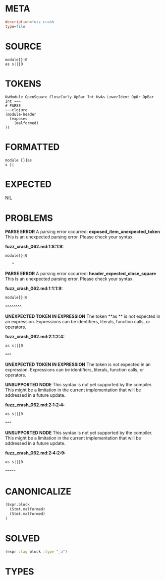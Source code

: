 # META
~~~ini
description=fuzz crash
type=file
~~~
# SOURCE
~~~roc
module[}|0
as s|||0
~~~
# TOKENS
~~~text
KwModule OpenSquare CloseCurly OpBar Int KwAs LowerIdent OpOr OpBar Int ~~~
# PARSE
~~~clojure
(module-header
  (exposes
    (malformed)
))
~~~
# FORMATTED
~~~roc
module [}]as 
s || 
~~~
# EXPECTED
NIL
# PROBLEMS
**PARSE ERROR**
A parsing error occurred: **exposed_item_unexpected_token**
This is an unexpected parsing error. Please check your syntax.

**fuzz_crash_062.md:1:8:1:9:**
```roc
module[}|0
```
       ^


**PARSE ERROR**
A parsing error occurred: **header_expected_close_square**
This is an unexpected parsing error. Please check your syntax.

**fuzz_crash_062.md:1:1:1:9:**
```roc
module[}|0
```
^^^^^^^^


**UNEXPECTED TOKEN IN EXPRESSION**
The token **as ** is not expected in an expression.
Expressions can be identifiers, literals, function calls, or operators.

**fuzz_crash_062.md:2:1:2:4:**
```roc
as s|||0
```
^^^


**UNEXPECTED TOKEN IN EXPRESSION**
The token **<unknown>** is not expected in an expression.
Expressions can be identifiers, literals, function calls, or operators.



**UNSUPPORTED NODE**
This syntax is not yet supported by the compiler.
This might be a limitation in the current implementation that will be addressed in a future update.

**fuzz_crash_062.md:2:1:2:4:**
```roc
as s|||0
```
^^^


**UNSUPPORTED NODE**
This syntax is not yet supported by the compiler.
This might be a limitation in the current implementation that will be addressed in a future update.

**fuzz_crash_062.md:2:4:2:9:**
```roc
as s|||0
```
   ^^^^^


# CANONICALIZE
~~~clojure
(Expr.block
  (Stmt.malformed)
  (Stmt.malformed)
)
~~~
# SOLVED
~~~clojure
(expr :tag block :type "_a")
~~~
# TYPES
~~~roc
~~~
